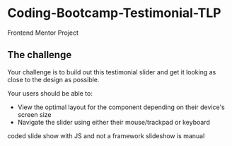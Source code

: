 # Coding-Bootcamp-Testimonial-TLP
Frontend Mentor Project


## The challenge

Your challenge is to build out this testimonial slider and get it looking as close to the design as possible.

Your users should be able to: 

- View the optimal layout for the component depending on their device's screen size
- Navigate the slider using either their mouse/trackpad or keyboard


coded slide show with JS and not a framework
slideshow is manual
